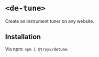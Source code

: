 # `<de-tune>`

Create an instrument tuner on any website.

## Installation

Via npm: `npm i @troyv/detune`.
